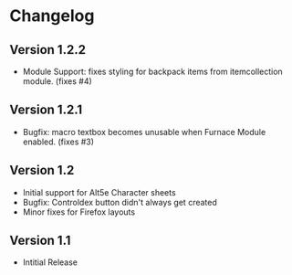 # Changelog

## Version 1.2.2

 * Module Support: fixes styling for backpack items from itemcollection module. (fixes #4)

## Version 1.2.1

 * Bugfix: macro textbox becomes unusable when Furnace Module enabled. (fixes #3)

## Version 1.2

 * Initial support for Alt5e Character sheets
 * Bugfix: Controldex button didn't always get created
 * Minor fixes for Firefox layouts

## Version 1.1

 * Intitial Release
